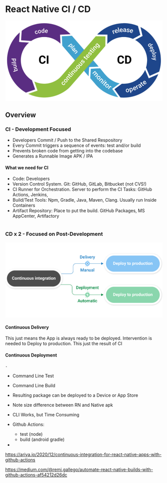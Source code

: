 # React Native CI / CD
![CD-CD](__asset/01.png)

## Overview
### CI - Development Focused
  - Developers Commit / Push to the Shared Respository
  - Every Commit triggers a sequence of events: test and/or build
  - Prevents broken code from getting into the codebase
  - Generates a Runnable Image APK / IPA

#### What we need for CI
 - Code:  Developers
 - Version Control System. Git:  GitHub, GitLab, Bitbucket  (not CVS!)
 - CI Runner for Orchestration.  Server to perform the CI Tasks:  GitHub Actions, Jenkins,
 - Build/Test Tools:  Npm, Gradle, Java, Maven, Clang.  Usually run Inside Containers
 - Artifact Repository:  Place to put the build.  GitHub Packages, MS AppCenter, Artifactory

#
#
#
#
#
#
#
#
#
#
#

### CD x 2 - Focused on Post-Development
![CD](__asset/03.png)
  #### Continuous Delivery
  This just means the App is always ready to be deployed.  Intervention is needed to Deploy to production.  This just the result of CI
  #### Continuous Deployment
    -





- Command Line Test
- Command Line Build
- Resulting package can be deployed to a Device or App Store
- Note size difference between RN and Native apk
- CLI Works, but Time Consuming

- Github Actions:
  - test (node)
  - build (android gradle)
-

https://ariya.io/2020/12/continuous-integration-for-react-native-apps-with-github-actions

https://medium.com/@remi.gallego/automate-react-native-builds-with-github-actions-af54212d26dc